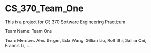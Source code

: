 # CS_370_Team_One

This is a project for CS 370 Software Engineering Practicum

Team Name: Team One

Team Member: Alec Berger, Eula Wang, Gillian Liu, Rolf Shi, Salina Cai, Francis Li, ....
